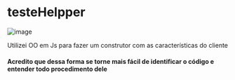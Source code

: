# testeHelpper
![image](https://user-images.githubusercontent.com/51215549/117361887-f7273e80-ae90-11eb-9a47-4926ac9053d8.png)



<p>Utilizei OO em Js para fazer um construtor com as características do cliente</p>
<h4>Acredito que dessa forma se torne mais fácil de identificar o código e entender todo procedimento dele</h4>
